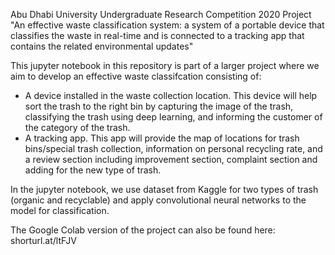 Abu Dhabi University Undergraduate Research Competition 2020
Project "An effective waste classification system: a system of a portable device that classifies the waste in real-time and is connected to a tracking app that contains the related environmental updates"

This jupyter notebook in this repository is part of a larger project where we aim to develop an effective waste classifcation consisting of:
- A device installed in the waste collection location. This device will help sort the trash to the right bin by capturing the image of the trash, classifying the trash using deep learning, and informing the customer of the category of the trash. 
- A tracking app. This app will provide the map of locations for trash bins/special trash collection, information on personal recycling rate, and a review section including improvement section, complaint section and adding for the new type of trash.

In the jupyter notebook, we use dataset from Kaggle for two types of trash (organic and recyclable) and apply convolutional neural networks to the model for classification. 

The Google Colab version of the project can also be found here: shorturl.at/ltFJV

